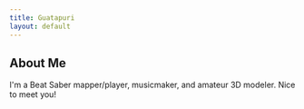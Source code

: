 ```yaml
---
title: Guatapuri
layout: default
---
```


## About Me

I'm a Beat Saber mapper/player, musicmaker, and amateur 3D modeler. Nice to meet you!
